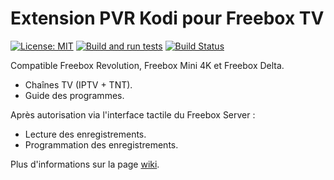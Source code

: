 # Extension PVR Kodi pour Freebox TV

[![License: MIT](https://img.shields.io/badge/MIT-blue.svg)](LICENSE)
[![Build and run tests](https://github.com/aassif/pvr.freebox/actions/workflows/build.yml/badge.svg?branch=Omega)](https://github.com/aassif/pvr.freebox/actions/workflows/build.yml)
[![Build Status](https://jenkins.kodi.tv/view/Addons/job/aassif/job/pvr.freebox/job/Omega/badge/icon)](https://jenkins.kodi.tv/blue/organizations/jenkins/aassif%2Fpvr.freebox/branches/)

Compatible Freebox Revolution, Freebox Mini 4K et Freebox Delta.

- Chaînes TV (IPTV + TNT).
- Guide des programmes.

Après autorisation via l'interface tactile du Freebox Server :

- Lecture des enregistrements.
- Programmation des enregistrements.

Plus d'informations sur la page [wiki](../../wiki).
